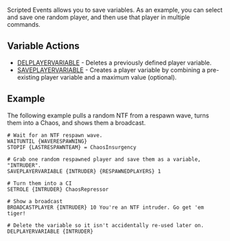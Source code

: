 Scripted Events allows you to save variables. As an example, you can select and save one random player, and then use that player in multiple commands.

## Variable Actions
* [DELPLAYERVARIABLE](https://github.com/Thundermaker300/ScriptedEvents/wiki/DELPLAYERVARIABLE/) - Deletes a previously defined player variable.
* [SAVEPLAYERVARIABLE](https://github.com/Thundermaker300/ScriptedEvents/wiki/SAVEPLAYERVARIABLE/) - Creates a player variable by combining a pre-existing player variable and a maximum value (optional).

## Example
The following example pulls a random NTF from a respawn wave, turns them into a Chaos, and shows them a broadcast.
```
# Wait for an NTF respawn wave.
WAITUNTIL {WAVERESPAWNING}
STOPIF {LASTRESPAWNTEAM} = ChaosInsurgency

# Grab one random respawned player and save them as a variable, "INTRUDER".
SAVEPLAYERVARIABLE {INTRUDER} {RESPAWNEDPLAYERS} 1

# Turn them into a CI
SETROLE {INTRUDER} ChaosRepressor

# Show a broadcast
BROADCASTPLAYER {INTRUDER} 10 You're an NTF intruder. Go get 'em tiger!

# Delete the variable so it isn't accidentally re-used later on.
DELPLAYERVARIABLE {INTRUDER}
```